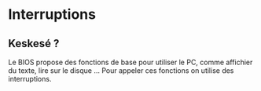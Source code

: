 # Interruptions

## Keskesé ?

Le BIOS propose des fonctions de base pour utiliser le PC, comme affichier du texte, lire sur le disque ...
Pour appeler ces fonctions on utilise des interruptions.

